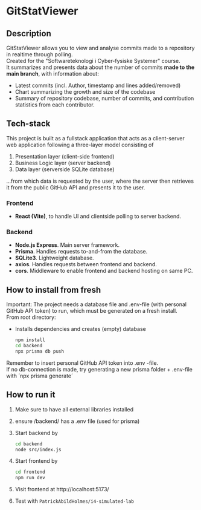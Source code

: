 # GitStatViewer
## Description
GitStatViewer allows you to view and analyse commits made to a repository in realtime through polling. <br>
Created for the "Softwareteknologi i Cyber-fysiske Systemer" course. <br>
It summarizes and presents data about the number of commits **made to the main branch**, with information about: <br>
* Latest commits (incl. Author, timestamp and lines added/removed)
* Chart summarizing the growth and size of the codebase
* Summary of repository codebase, number of commits, and contribution statistics from each contributor.

## Tech-stack
This project is built as a fullstack application that acts as a client-server web application following a three-layer model consisting of
1. Presentation layer (client-side frontend)
2. Business Logic layer (server backend)
3. Data layer (serverside SQLite database) <br>

...from which data is requested by the user, where the server then retrieves it from the public GitHub API and presents it to the user.

### Frontend
* **React (Vite)**, to handle UI and clientside polling to server backend.

### Backend
* **Node.js Express**. Main server framework.
* **Prisma**. Handles requests to-and-from the database.
* **SQLite3**. Lightweight database.
* **axios**. Handles requests between frontend and backend.
* **cors**. Middleware to enable frontend and backend hosting on same PC.

## How to install from fresh
Important: The project needs a database file and .env-file (with personal GitHub API token) to run, 
which must be generated on a fresh install.<br>
From root directory:
* Installs dependencies and creates (empty) database
    ```bash
    npm install
    cd backend
    npx prisma db push
    ```
Remember to insert personal GitHub API token into .env -file. <br>
If no db-connection is made, try generating a new prisma folder + .env-file with ´npx prisma generate´

## How to run it
1. Make sure to have all external libraries installed
2. ensure /backend/ has a .env file (used for prisma)
3. Start backend by
    ```bash
    cd backend
   node src/index.js
    ```
4. Start frontend by
    ```bash
    cd frontend
   npm run dev
    ```
5. Visit frontend at http://localhost:5173/

6. Test with ```PatrickAbildHolmes/i4-simulated-lab```
